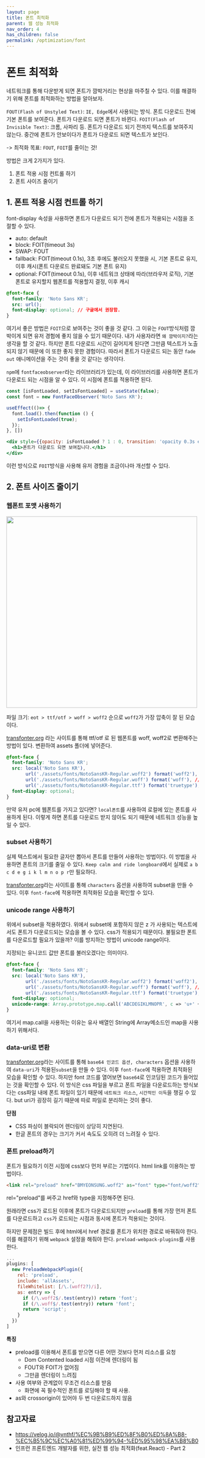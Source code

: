 ```yaml
---
layout: page
title: 폰트 최적화
parent: 웹 성능 최적화
nav_order: 4
has_children: false
permalink: /optimization/font
---
```


# 폰트 최적화
네트워크를 통해 다운받게 되면 폰트가 깜박거리는 현상을 마주칠 수 있다. 이를 해결하기 위해 폰트를 최적화하는 방법을 알아보자.

`FOUT(Flash of Unstyled Text)`: `IE, Edge`에서 사용되는 방식. 폰트 다운로드 전에 기본 폰트를 보여준다. 폰트가 다운로드 되면 폰트가 바뀐다.
`FOIT(Flash of Invisible Text)`: 크롬, 사파리 등. 폰트가 다운로드 되기 전까지 텍스트를 보여주지 않는다. 중간에 폰트가 안보이다가 폰트가 다운로드 되면 텍스트가 보인다.

-> 최적화 목표: `FOUT`, `FOIT`를 줄이는 것!

방법은 크게 2가지가 있다.
1. 폰트 적용 시점 컨트롤 하기
2. 폰트 사이즈 줄이기

## 1. 폰트 적용 시점 컨트롤 하기
font-display 속성을 사용하면 폰트가 다운로드 되기 전에 폰트가 적용되는 시점을 조절할 수 있다.

- auto: default
- block: FOIT(timeout 3s)
- SWAP: FOUT
- fallback: FOIT(timeout 0.1s), 3초 후에도 불러오지 못했을 시, 기본 폰트로 유지, 이후 캐시(폰트 다운로드 완료돼도 기본 폰트 유지)
- optional: FOIT(timeout 0.1s), 이후 네트워크 상태에 따라(브라우저 로직), 기본 폰트로 유지할지 웹폰트를 적용할지 결정, 이후 캐시

```css
@font-face {
  font-family: 'Noto Sans KR';
  src: url();
  font-display: optional; // 구글에서 권장함.
}
```

여기서 좋은 방법은 `FOIT`으로 보여주는 것이 좋을 것 같다. 그 이유는 `FOUT`방식처럼 깜박이게 되면 유저 경험에 좋지 않을 수 있기 때문이다. 내가 사용자라면 `왜 깜박이지?`라는 생각을 할 것 같다. 하지만 폰트 다운로드 시간이 길어지게 된다면 그만큼 텍스트가 노출되지 않기 때문에 이 또한 좋지 못한 경험이다. 따라서 폰트가 다운로드 되는 동안 `fade out` 애니메이션을 주는 것이 좋을 것 같다는 생각이다.

`npm`에 `fontfaceobserver`라는 라이브러리가 있는데, 이 라이브러리를 사용하면 폰트가 다운로드 되는 시점을 알 수 있다. 이 시점에 폰트를 적용하면 된다.

```js
const [isFontLoaded, setIsFontLoaded] = useState(false);
const font = new FontFaceObserver('Noto Sans KR');

useEffect(()=> {
  font.load().then(function () {
    setIsFontLoaded(true);
  });
}, [])
```

```jsx
<div style={{opacity: isFontLoaded ? 1 : 0, transition: 'opacity 0.3s ease'}}>
  <h1>폰트가 다운로드 되면 보여집니다.</h1>
</div>
```
이런 방식으로 `FOIT`방식을 사용해 유저 경험을 조금이나마 개선할 수 있다.

## 2. 폰트 사이즈 줄이기

### 웹폰트 포맷 사용하기
<img src="https://user-images.githubusercontent.com/62797441/209679589-afdb5767-42cf-4437-bb3b-d0b37ac770f8.png" width='500' />

파일 크기: `eot > ttf/otf > woff > woff2` 순으로 `woff2`가 가장 압축이 잘 된 모습이다.

<a href="https://transfonter.org">transfonter.org</a> 라는 사이트를 통해 ttf/otf 로 된 웹폰트를 woff, woff2로 변환해주는 방법이 있다. 변환하여 assets 폴더에 넣어준다.

```css
@font-face {
  font-family: 'Noto Sans KR';
  src: local('Noto Sans KR'),
       url('./assets/fonts/NotoSansKR-Regular.woff2') format('woff2'),
       url('./assets/fonts/NotoSansKR-Regular.woff') format('woff'), // woff2를 지원하지 않는 브라우저를 위해 woff, ttf를 추가해준다.
       url('./assets/fonts/NotoSansKR-Regular.ttf') format('truetype');
  font-display: optional;
}
```

만약 유저 pc에 웹폰트를 가지고 있다면? `local폰트`를 사용하여 로컬에 있는 폰트를 사용하게 된다. 이렇게 하면 폰트를 다운로드 받지 않아도 되기 때문에 네트워크 성능을 높일 수 있다.

### subset 사용하기
실제 텍스트에서 필요한 글자만 뽑아서 폰트를 만들어 사용하는 방법이다. 이 방법을 사용하면 폰트의 크기를 줄일 수 있다.
`Keep calm and ride longboard`에서 실제로 `a b c d e g i k l m n o p r`만 필요하다.

<a href="https://transfonter.org">transfonter.org</a>라는 사이트를 통해 `characters` 옵션을 사용하여 subset을 만들 수 있다. 이후 `font-face`에 적용하면 최적화된 모습을 확인할 수 있다.

### unicode range 사용하기
위에서 subset을 적용하였다. 위에서 subset에 포함하지 않은 z 가 사용되는 텍스트에서도 폰트가 다운로드되는 모습을 볼 수 있다. css가 적용되기 때문이다. 불필요한 폰트를 다운로드할 필요가 있을까? 이를 방지하는 방법이 unicode range이다.

지정되는 유니코드 값만 폰트를 불러오겠다는 의미이다.

```css
@font-face {
  font-family: 'Noto Sans KR';
  src: local('Noto Sans KR'),
       url('./assets/fonts/NotoSansKR-Regular.woff2') format('woff2'),
       url('./assets/fonts/NotoSansKR-Regular.woff') format('woff'), // woff2를 지원하지 않는 브라우저를 위해 woff, ttf를 추가해준다.
       url('./assets/fonts/NotoSansKR-Regular.ttf') format('truetype');
  font-display: optional;
  unicode-range: Array.prototype.map.call('ABCDEGIKLMNOPR', c => 'u+' + ('0000' + c.charCodeAt(0).toString(16)).slice(-4)).join(', ');
}
```
여기서 map.call을 사용하는 이유는 유사 배열인 String에 Array메소드인 map을 사용하기 위해서다.

### data-uri로 변환
<a href="https://transfonter.org">transfonter.org</a>라는 사이트를 통해 `base64 인코드 옵션, characters` 옵션을 사용하여 `data-uri`가 적용된`subset`을 만들 수 있다. 이후 `font-face`에 적용하면 최적화된 모습을 확인할 수 있다. 하지만 font 코드를 열어보면 `base64`로 인코딩된 코드가 들어있는 것을 확인할 수 있다. 이 방식은 css 파일을 부르고 폰트 파일을 다운로드하는 방식보다는 css파일 내에 폰트 파일이 있기 때문에 `네트워크 리소스`, `시간적인 이득`을 챙길 수 있다. but uri가 굉장히 길기 때문에 따로 파일로 분리하는 것이 좋다.

**단점**
- CSS 파싱이 블락되어 렌더링이 상당히 지연된다.
- 한글 폰트의 경우는 크기가 커서 속도도 오히려 더 느려질 수 있다.

### 폰트 preload하기
폰트가 필요하기 이전 시점에 css보다 먼저 부르는 기법이다. html link를 이용하는 방법이다.

```html
<link rel="preload" href="BMYEONSUNG.woff2" as="font" type="font/woff2" crossorigin>
```
rel="preload"를 써주고 href와 type을 지정해주면 된다.

원래라면 css가 로드된 이후에 폰트가 다운로드되지만 `preload`를 통해 가장 먼저 폰트를 다운로드하고 `css`가 로드되는 시점과 동시에 폰트가 적용되는 것이다.

하지만 문제점은 빌드 후에 html에서 href 경로를 폰트가 위치한 경로로 바꿔줘야 한다. 이를 해결하기 위해 `webpack` 설정을 해줘야 한다. `preload-webpack-plugins`를 사용한다.
``` js
...
plugins: [
  new PreloadWebpackPlugin({
    rel: 'preload',
    include: 'allAssets',
    fileWhitelist: [/\.(woff2?)/i],
    as: entry => {
      if (/\.woff2$/.test(entry)) return 'font';
      if (/\.woff$/.test(entry)) return 'font';
      return 'script';
    }
  })
]
```

**특징**
- preload를 이용해서 폰트를 받으면 다른 어떤 것보다 먼저 리소스를 요청
  - Dom Contented loaded 시점 이전에 렌더링이 됨
  - FOUT와 FOIT가 없어짐
  - 그만큼 렌더링이 느려짐
- 사용 여부와 관계없이 무조건 리소스를 받음
  - 화면에 꼭 필수적인 폰트를 로딩해야 할 때 사용.
- as와 crossorigin이 있어야 두 번 다운로드하지 않음

## 참고자료
- https://velog.io/@vnthf/%EC%9B%B9%ED%8F%B0%ED%8A%B8-%EC%B5%9C%EC%A0%81%ED%99%94-%ED%95%98%EA%B8%B0
- 인프런 프론트엔드 개발자를 위한, 실전 웹 성능 최적화(feat.React) - Part 2

